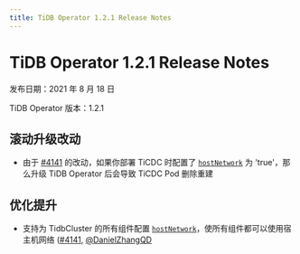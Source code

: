 ```yaml
---
title: TiDB Operator 1.2.1 Release Notes
---
```


# TiDB Operator 1.2.1 Release Notes

发布日期：2021 年 8 月 18 日

TiDB Operator 版本：1.2.1

## 滚动升级改动

- 由于 [#4141](https://github.com/pingcap/tidb-operator/pull/4141) 的改动，如果你部署 TiCDC 时配置了 [`hostNetwork`](/configure-a-tidb-cluster.md#hostnetwork) 为 'true'，那么升级 TiDB Operator 后会导致 TiCDC Pod 删除重建

## 优化提升

- 支持为 TidbCluster 的所有组件配置 [`hostNetwork`](/configure-a-tidb-cluster.md#hostnetwork)，使所有组件都可以使用宿主机网络 ([#4141](https://github.com/pingcap/tidb-operator/pull/4141), [@DanielZhangQD](https://github.com/DanielZhangQD)
